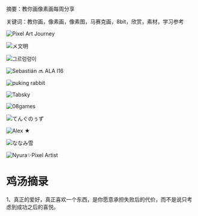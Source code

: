 摘要：教你画像素画每周分享

关键词：教你画，像素画，像素图，马赛克画，8bit，欣赏，素材，学习参考

![Pixel Art Journey](https://files.mdnice.com/user/10493/99ca40d7-6359-46af-94ee-4f9002672857.png)

![メ文明](https://files.mdnice.com/user/10493/bd164463-cedb-498f-836c-d4328bbcda07.png)

![그르렁렁이](https://files.mdnice.com/user/10493/a804f9af-84ab-43a0-af94-4df57a1b6f92.png)


![Sebastián 🔜 ALA I16](https://files.mdnice.com/user/10493/834b8b20-3608-4b0f-bc41-a82fd7124842.png)


![puking rabbit](https://files.mdnice.com/user/10493/a60f57b3-ce85-4913-a6da-b0f7209ab0c8.png)

![Tabsky](https://files.mdnice.com/user/10493/75af640e-07f0-4b95-98d7-be84b8539e02.png)

![08games](https://files.mdnice.com/user/10493/7a3e3e55-d6fb-4982-b2d5-11641375a651.png)

![てんぐのぅず](https://files.mdnice.com/user/10493/c655b4eb-6f33-4133-8a56-81fe4e14bded.jpg)

![Alex ★](https://files.mdnice.com/user/10493/d9ff547b-9d51-4fa3-8fc4-cd75c9c666ff.png)

![ななみ雪](https://files.mdnice.com/user/10493/f12cb123-9568-428a-99d9-3c5954942312.png)


![Nyura✨Pixel Artist](https://files.mdnice.com/user/10493/3ca61710-7c78-402f-9e29-67e814177f26.png)

# 鸡汤摘录

1、真正的爱好，真正喜欢一个东西，是你愿意承担失败后的代价，而不是说只考虑到成功之后的喜悦。